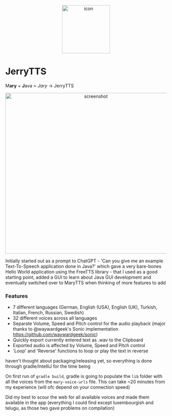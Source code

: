 <p align="center">
  <img src="https://user-images.githubusercontent.com/39552449/209026824-8937a73f-c01c-4945-9794-0a93b6995b87.png" alt="icon" width="150" height="150">
</p>

# JerryTTS 


M**ary** + **J**ava = *Jary* -> JerryTTS

<p align="center">
  <img src="https://user-images.githubusercontent.com/39552449/209025976-cd9deaf2-7037-4ca1-9f60-2b9bb486c984.png" alt="screenshot" width="550" height="500">
</p>



Initially started out as a prompt to ChatGPT - 'Can you give me an example Text-To-Speech application done in Java?' 
which gave a very bare-bones Hello World application using the FreeTTS library - that I used as a good starting point, added a GUI
to learn about Java GUI development and eventually switched over to MaryTTS when thinking of more features to add

### Features

- 7 different languages (German, English (USA), English (UK), Turkish, Italian, French, Russian, Swedish)
- 32 different voices across all languages
- Separate Volume, Speed and Pitch control for the audio playback (major thanks to @waywardgeek's Sonic implementation https://github.com/waywardgeek/sonic)
- Quickly export currently entered text as .wav to the Clipboard
- Exported audio is affected by Volume, Speed and Pitch control
- 'Loop' and 'Reverse' functions to loop or play the text in reverse

haven't thought about packaging/releasing yet, so everything is done through gradle/IntelliJ for the time being

On first run of `gradle build`, gradle is going to populate the `lib` folder with all the voices from the `mary-voice-urls` file. This can take ~20 minutes from my experience (will ofc depend on your connection speed)

Did my best to scour the web for all available voices and made them available in the app (everything I could find except luxembourgish and telugu, as those two gave problems on compilation)


